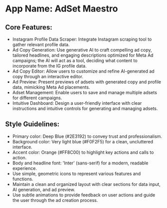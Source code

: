 # **App Name**: AdSet Maestro

## Core Features:

- Instagram Profile Data Scraper: Integrate Instagram scraping tool to gather relevant profile data.
- Ad Copy Generation: Use generative AI to craft compelling ad copy, tailored headlines, and engaging descriptions optimized for Meta Ad campaigns; the AI will act as a tool, deciding what content to incorporate from the IG profile data.
- Ad Copy Editor: Allow users to customize and refine AI-generated ad copy through an interactive editor.
- Ad Preview: Present previews of adsets with generated copy and profile data, mimicking Meta Ad placements.
- Adset Management: Enable users to save and manage multiple adsets for different campaigns.
- Intuitive Dashboard: Design a user-friendly interface with clear instructions and intuitive controls for generating and managing adsets.

## Style Guidelines:

- Primary color: Deep Blue (#2E3192) to convey trust and professionalism.
- Background color: Very light blue (#F0F2F5) for a clean, uncluttered interface.
- Accent color: Orange (#FF8C00) to highlight key actions and calls to action.
- Body and headline font: 'Inter' (sans-serif) for a modern, readable experience.
- Use simple, geometric icons to represent various features and functions.
- Maintain a clean and organized layout with clear sections for data input, AI generation, and ad preview.
- Use subtle animations to provide feedback on user actions and guide the user through the ad creation process.